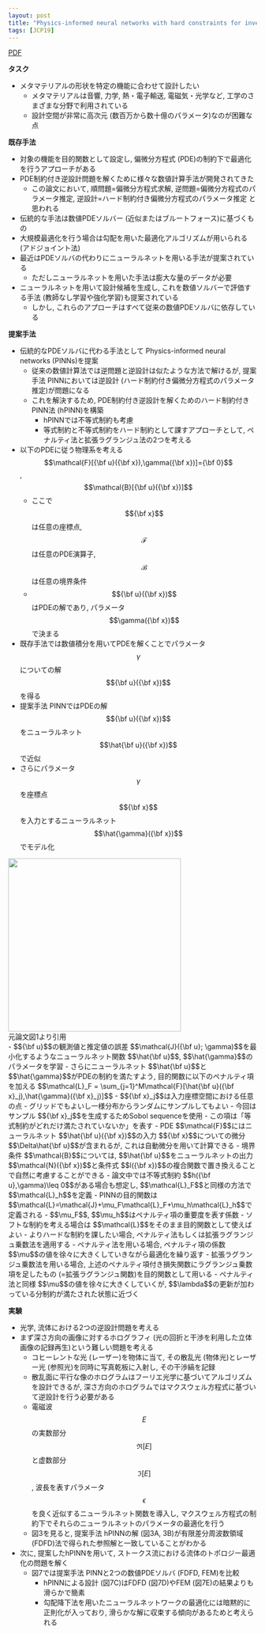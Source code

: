 ```yaml
---
layout: post
title: "Physics-informed neural networks with hard constraints for inverse design"
tags: [JCP19]
---
```


<!--more-->

[PDF](https://arxiv.org/pdf/2102.04626.pdf)


**タスク**
- メタマテリアルの形状を特定の機能に合わせて設計したい
  - メタマテリアルは音響, 力学, 熱・電子輸送, 電磁気・光学など, 工学のさまざまな分野で利用されている
  - 設計空間が非常に高次元 (数百万から数十億のパラメータ)なのが困難な点

**既存手法**
- 対象の機能を目的関数として設定し, 偏微分方程式 (PDE)の制約下で最適化を行うアプローチがある
- PDE制約付き逆設計問題を解くために様々な数値計算手法が開発されてきた
  - この論文において, 順問題=偏微分方程式求解, 逆問題=偏微分方程式のパラメータ推定, 逆設計=ハード制約付き偏微分方程式のパラメータ推定 と思われる 
- 伝統的な手法は数値PDEソルバー (近似またはブルートフォース)に基づくもの
- 大規模最適化を行う場合は勾配を用いた最適化アルゴリズムが用いられる (アドジョイント法)
- 最近はPDEソルバの代わりにニューラルネットを用いる手法が提案されている
  - ただしニューラルネットを用いた手法は膨大な量のデータが必要
- ニューラルネットを用いて設計候補を生成し, これを数値ソルバーで評価する手法 (教師なし学習や強化学習)も提案されている
  - しかし, これらのアプローチはすべて従来の数値PDEソルバに依存している 

**提案手法**
- 伝統的なPDEソルバに代わる手法として Physics-informed neural networks (PINNs)を提案
  - 従来の数値計算法では逆問題と逆設計は似たような方法で解けるが, 提案手法 PINNにおいては逆設計 (ハード制約付き偏微分方程式のパラメータ推定)が問題になる
  - これを解決するため, PDE制約付き逆設計を解くためのハード制約付きPINN法 (hPINN)を構築
    - hPINNでは不等式制約も考慮
    - 等式制約と不等式制約をハード制約として課すアプローチとして, ペナルティ法と拡張ラグランジュ法の2つを考える
- 以下のPDEに従う物理系を考える  
  $$\mathcal{F}[{\bf u}({\bf x}),\gamma({\bf x})]={\bf 0}$$,  $$\mathcal{B}[{\bf u}({\bf x})]$$  
  - ここで $${\bf x}$$は任意の座標点, $$\mathcal{F}$$は任意のPDE演算子, $$\mathcal{B}$$は任意の境界条件
  - $${\bf u}({\bf x})$$はPDEの解であり, パラメータ $$\gamma({\bf x})$$で決まる 
- 既存手法では数値積分を用いてPDEを解くことでパラメータ $$\gamma$$についての解 $${\bf u}({\bf x})$$を得る
- 提案手法 PINNではPDEの解 $${\bf u}({\bf x})$$をニューラルネット $$\hat{\bf u}({\bf x})$$で近似
- さらにパラメータ $$\gamma$$を座標点 $${\bf x}$$を入力とするニューラルネット $$\hat{\gamma}({\bf x})$$でモデル化
<img src="../../../assets/images/PINN.png" width="350px"> 
<figcaption>元論文図1より引用</figcaption>
- $${\bf u}$$の観測値と推定値の誤差 $$\mathcal{J}({\bf u}; \gamma)$$を最小化するようなニューラルネット関数 $$\hat{\bf u}$$, $$\hat{\gamma}$$のパラメータを学習 
- さらにニューラルネット $$\hat{\bf u}$$と $$\hat{\gamma}$$がPDEの制約を満たすよう, 目的関数に以下のペナルティ項を加える   
  $$\mathcal{L}_F = \sum_{j=1}^M\mathcal{F}[\hat{\bf u}({\bf x}_j),\hat{\gamma}({\bf x}_j)]$$
  - $${\bf x}_j$$は入力座標空間における任意の点
    - グリッドでもよいし一様分布からランダムにサンプルしてもよい
    - 今回はサンプル $${\bf x}_j$$を生成するためSobol sequenceを使用 
  - この項は「等式制約がどれだけ満たされていないか」を表す
  - PDE $$\mathcal{F}$$にはニューラルネット $$\hat{\bf u}({\bf x})$$の入力 $${\bf x}$$についての微分 $$\Delta\hat{\bf u}$$が含まれるが, これは自動微分を用いて計算できる
- 境界条件 $$\mathcal{B}$$については, $$\hat{\bf u}$$をニューラルネットの出力 $$\mathcal{N}({\bf x})$$と条件式 $$l({\bf x})$$の複合関数で置き換えることで自然に考慮することができる
- 論文中では不等式制約 $$h({\bf u},\gamma)\leq 0$$がある場合も想定し, $$\mathcal{L}_F$$と同様の方法で $$\mathcal{L}_h$$を定義
- PINNの目的関数は $$\mathcal{L}=\mathcal{J}+\mu_F\mathcal{L}_F+\mu_h\mathcal{L}_h$$で定義される
  - $$\mu_F$$, $$\mu_h$$はペナルティ項の重要度を表す係数
- ソフトな制約を考える場合は $$\mathcal{L}$$をそのまま目的関数として使えばよい
- よりハードな制約を課したい場合, ペナルティ法もしくは拡張ラグランジュ乗数法を適用する
- ペナルティ法を用いる場合, ペナルティ項の係数 $$\mu$$の値を徐々に大きくしていきながら最適化を繰り返す
- 拡張ラグランジュ乗数法を用いる場合, 上述のペナルティ項付き損失関数にラグランジュ乗数項を足したもの (=拡張ラグランジュ関数)を目的関数として用いる
  - ペナルティ法と同様 $$\mu$$の値を徐々に大きくしていくが, $$\lambda$$の更新が加わっている分制約が満たされた状態に近づく

**実験**
- 光学, 流体における2つの逆設計問題を考える
- まず深さ方向の画像に対するホログラフィ (光の回折と干渉を利用した立体画像の記録再生)という難しい問題を考える
  - コヒーレントな光 (レーザー)を物体に当て, その散乱光 (物体光)とレーザー光 (参照光)を同時に写真乾板に入射し, その干渉縞を記録 
  - 散乱面に平行な像のホログラムはフーリエ光学に基づいてアルゴリズムを設計できるが, 深さ方向のホログラムではマクスウェル方程式に基づいて逆設計を行う必要がある
  - 電磁波 $$E$$の実数部分 $$\mathfrak{R}[E]$$と虚数部分 $$\mathfrak{I}[E]$$, 波長を表すパラメータ $$\epsilon$$を良く近似するニューラルネット関数を導入し, マクスウェル方程式の制約下でそれらのニューラルネットのパラメータの最適化を行う
  - 図3を見ると, 提案手法 hPINNの解 (図3A, 3B)が有限差分周波数領域 (FDFD)法で得られた参照解と一致していることがわかる
- 次に, 提案したhPINNを用いて, ストークス流における流体のトポロジー最適化の問題を解く 
  - 図7では提案手法 PINNと2つの数値PDEソルバ (FDFD, FEM)を比較
    - hPINNによる設計 (図7C)はFDFD (図7D)やFEM (図7E)の結果よりも滑らかで簡素
    - 勾配降下法を用いたニューラルネットワークの最適化には暗黙的に正則化が入っており, 滑らかな解に収束する傾向があるためと考えられる


